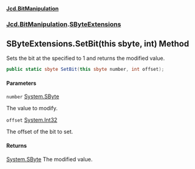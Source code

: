 #### [Jcd.BitManipulation](index 'index')

### [Jcd.BitManipulation](Jcd.BitManipulation 'Jcd.BitManipulation').[SByteExtensions](Jcd.BitManipulation.SByteExtensions 'Jcd.BitManipulation.SByteExtensions')

## SByteExtensions.SetBit(this sbyte, int) Method

Sets the bit at the specified to 1 and returns the modified value.

```csharp
public static sbyte SetBit(this sbyte number, int offset);
```

#### Parameters

<a name='Jcd.BitManipulation.SByteExtensions.SetBit(thissbyte,int).number'></a>

`number` [System.SByte](https://docs.microsoft.com/en-us/dotnet/api/System.SByte 'System.SByte')

The value to modify.

<a name='Jcd.BitManipulation.SByteExtensions.SetBit(thissbyte,int).offset'></a>

`offset` [System.Int32](https://docs.microsoft.com/en-us/dotnet/api/System.Int32 'System.Int32')

The offset of the bit to set.

#### Returns

[System.SByte](https://docs.microsoft.com/en-us/dotnet/api/System.SByte 'System.SByte')
The modified value.